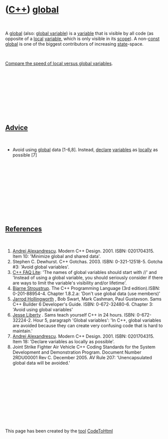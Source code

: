 
 

 

 

 

 

([C++](Cpp.md)) [global](CppGlobal.md)
========================================

 

A [global](CppGlobal.md) (also: [global variable](CppGlobal.md)) is a
[variable](CppVariable.md) that is visible by all code (as opposite of
a [local](CppLocal.md) [variable](CppVariable.md), which is only
visible in its [scope](CppScope.md)). A non-[const](CppConst.md)
[global](CppGlobal.md) is one of the biggest contributors of increasing
[state](CppState.md)-space.

 

[Compare the speed of local versus global
variables](CppLocalVersusGlobal.md).

 

 

 

 

 

[Advice](CppAdvice.md)
-----------------------

 

-   Avoid using [global](CppGlobal.md) data \[1-6,8\]. Instead,
    [declare](CppDeclaration.md) [variables](CppVariable.md) as
    [locally](CppLocal.md) as possible \[7\]

 

 

 

 

 

 

[References](CppReferences.md)
-------------------------------

 

1.  [Andrei Alexandrescu](CppAndreiAlexandrescu.md). Modern C++ Design.
    2001. ISBN: 0201704315. Item 10: 'Minimize global and shared data'.
2.  Stephen C. Dewhurst. C++ Gotchas. 2003. ISBN: 0-321-12518-5. Gotcha
    \#3: 'Avoid global variables'.
3.  [C++ FAQ Lite](http://www.parashift.com/c++-faq/global-vars.html):
    'The names of global variables should start with //' and 'Instead of
    using a global variable, you should seriously consider if there are
    ways to limit the variable's visibility and/or lifetime'.
4.  [Bjarne Stroustrup](CppBjarneStroustrup.md). The C++ Programming
    Language (3rd edition).ISBN: 0-201-88954-4. Chapter 1.8.2.a: 'Don't
    use global data (use members)'
5.  [Jarrod Hollingworth](CppJarrodHollingworth.md) , Bob Swart, Mark
    Cashman, Paul Gustavson. Sams C++ Builder 6 Developer's Guide.
    ISBN: 0-672-32480-6. Chapter 3: 'Avoid using global variables'
6.  [Jesse Liberty](CppJesseLiberty.md) . Sams teach yourself C++ in
    24 hours. ISBN: 0-672-32224-2. Hour 5, paragraph 'Global variables':
    'In C++, global variables are avoided because they can create very
    confusing code that is hard to maintain.'
7.  [Andrei Alexandrescu](CppAndreiAlexandrescu.md). Modern C++ Design.
    2001. ISBN: 0201704315. Item 18: 'Declare variables as locally
    as possible'.
8.  Joint Strike Fighter Air Vehicle C++ Coding Standards for the System
    Development and Demonstration Program. Document Number 2RDU00001
    Rev C. December 2005. AV Rule 207: 'Unencapsulated global data will
    be avoided.'

 

 

 

 

 

 

This page has been created by the [tool](Tools.md)
[CodeToHtml](ToolCodeToHtml.md)
